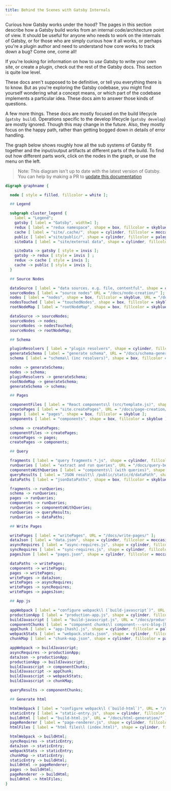 ```yaml
---
title: Behind the Scenes with Gatsby Internals
---
```


Curious how Gatsby works under the hood? The pages in this section describe how a Gatsby build works from an internal code/architecture point of view. It should be useful for anyone who needs to work on the internals of Gatsby, or for those who are simply curious how it all works, or perhaps you're a plugin author and need to understand how core works to track down a bug? Come one, come all!

If you're looking for information on how to _use_ Gatsby to write your own site, or create a plugin, check out the rest of the Gatsby docs. This section is quite low level.

These docs aren't supposed to be definitive, or tell you everything there is to know. But as you're exploring the Gatsby codebase, you might find yourself wondering what a concept means, or which part of the codebase implements a particular idea. These docs aim to answer those kinds of questions.

A few more things. These docs are mostly focused on the build lifecycle (`gatsby build`). Operations specific to the develop lifecycle (`gatsby develop`) are mostly ignored. Though this may change in the future. Also, they mostly focus on the happy path, rather than getting bogged down in details of error handling.

The graph below shows roughly how all the sub systems of Gatsby fit together and the input/output artifacts at different parts of the build. To find out how different parts work, click on the nodes in the graph, or use the menu on the left.

> Note: This diagram isn't up to date with the latest version of Gatsby. You can help by making a PR to [update this documentation](https://github.com/gatsbyjs/gatsby/issues/14228)

```dot
digraph graphname {

  node [ style = filled, fillcolor = white ];

  ## Legend

  subgraph cluster_legend {
    label = "Legend";
    gatsby [ label = "Gatsby", width=1 ];
    redux [ label = "redux namespace", shape = box, fillcolor = skyblue, width=1 ];
    cache [ label = "site/.cache/", shape = cylinder, fillcolor = moccasin, width=1 ];
    public [ label ="site/public/", shape = cylinder, fillcolor = palegreen, width=1 ];
    siteData [ label = "site/external data", shape = cylinder, fillcolor = gray, width=1 ];

    siteData -> gatsby [ style = invis ];
    gatsby -> redux [ style = invis ] ;
    redux -> cache [ style = invis ];
    cache -> public [ style = invis ];
  }

  ## Source Nodes

  dataSource [ label = "data sources. e.g. file, contentful", shape = cylinder, fillcolor = gray ];
  sourceNodes [ label = "source nodes" URL = "/docs/node-creation/" ];
  nodes [ label = "nodes", shape = box, fillcolor = skyblue, URL = "/docs/node-creation/" ];
  nodesTouched [ label = "touchedNodes", shape = box, fillcolor = skyblue, URL = "/docs/node-creation/#freshstale-nodes" ];
  rootNodeMap [ label = "rootNodeMap", shape = box, fillcolor = skyblue, URL = "/docs/node-tracking/" ];

  dataSource -> sourceNodes;
  sourceNodes -> nodes;
  sourceNodes -> nodesTouched;
  sourceNodes -> rootNodeMap;

  ## Schema

  pluginResolvers [ label = "plugin resolvers", shape = cylinder, fillcolor = gray, URL = "/docs/schema-input-gql/#inferring-input-filters-from-plugin-fields" ];
  generateSchema [ label = "generate schema", URL = "/docs/schema-generation/" ];
  schema [ label = "schema\l (inc resolvers)", shape = box, fillcolor = skyblue ];

  nodes -> generateSchema;
  nodes -> schema;
  pluginResolvers -> generateSchema;
  rootNodeMap -> generateSchema;
  generateSchema -> schema;

  ## Pages

  componentFiles [ label = "React components\l (src/template.js)", shape = cylinder, fillcolor = gray ];
  createPages [ label = "site.createPages", URL = "/docs/page-creation/" ];
  pages [ label = "pages", shape = box, fillcolor = skyblue ];
  components [ label = "components", shape = box, fillcolor = skyblue ];

  schema -> createPages;
  componentFiles -> createPages;
  createPages -> pages;
  createPages -> components;

  ## Query

  fragments [ label = "query fragments *.js", shape = cylinder, fillcolor = gray ];
  runQueries [ label = "extract and run queries", URL = "/docs/query-behind-the-scenes/" ];
  componentsWithQueries [ label = "components\l (with queries)", shape = box, fillcolor = skyblue ];
  queryResults [ label = "JSON result\l /public/static/d/dataPath", shape = cylinder, fillcolor = palegreen, URL = "/docs/query-execution/#save-query-results-to-redux-and-disk" ];
  dataPaths [ label = "jsonDataPaths", shape = box, fillcolor = skyblue ];

  fragments -> runQueries;
  schema -> runQueries;
  pages -> runQueries;
  components -> runQueries;
  runQueries -> componentsWithQueries;
  runQueries -> queryResults;
  runQueries -> dataPaths;

  ## Write Pages

  writePages [ label = "writePages", URL = "/docs/write-pages/" ];
  dataJson [ label = "data.json", shape = cylinder, fillcolor = moccasin ];
  asyncRequires [ label = "async-requires.js", shape = cylinder, fillcolor = moccasin ];
  syncRequires [ label = "sync-requires.js", shape = cylinder, fillcolor = moccasin ];
  pagesJson [ label = "pages.json", shape = cylinder, fillcolor = moccasin ];

  dataPaths -> writePages;
  components -> writePages;
  pages -> writePages;
  writePages -> dataJson;
  writePages -> asyncRequires;
  writePages -> syncRequires;
  writePages -> pagesJson;

  ## App.js

  appWebpack [ label = "configure webpack\l (`build-javascript`)", URL = "/docs/production-app/#webpack-config" ];
  productionApp [ label = "production-app.js", shape = cylinder, fillcolor = moccasin, URL = "/docs/production-app/#production-appjs" ];
  buildJavascript [ label = "build-javascript.js", URL = "/docs/production-app/" ];
  componentChunks [ label = "component chunks\l component---src-blog-[hash].js", shape = cylinder, fillcolor = palegreen, URL = "/docs/how-code-splitting-works/" ];
  appChunk [ label = "app-[hash].js", shape = cylinder, fillcolor = palegreen ];
  webpackStats [ label = "webpack.stats.json", shape = cylinder, fillcolor = palegreen, URL = "/docs/how-code-splitting-works/#webpackstatsjson" ];
  chunkMap [ label = "chunk-map.json", shape = cylinder, fillcolor = palegreen, URL = "/docs/how-code-splitting-works/#chunk-mapjson" ];

  appWebpack -> buildJavascript;
  asyncRequires -> productionApp;
  dataJson -> productionApp;
  productionApp -> buildJavascript;
  buildJavascript -> componentChunks;
  buildJavascript -> appChunk;
  buildJavascript -> webpackStats;
  buildJavascript -> chunkMap;

  queryResults -> componentChunks;

  ## Generate html

  htmlWebpack [ label = "configure webpack\l (`build-html`)", URL = "/docs/html-generation/#webpack" ];
  staticEntry [ label = "static-entry.js", shape = cylinder, fillcolor = moccasin, URL = "/docs/html-generation/#static-entryjs" ];
  buildHtml [ label = "build-html.js", URL = "/docs/html-generation/" ];
  pageRenderer [ label = "page-renderer.js", shape = cylinder, fillcolor = palegreen ];
  htmlFiles [ label = "html files\l (index.html)", shape = cylinder, fillcolor = palegreen ];

  htmlWebpack -> buildHtml;
  syncRequires -> staticEntry;
  dataJson -> staticEntry;
  webpackStats -> staticEntry;
  chunkMap -> staticEntry;
  staticEntry -> buildHtml;
  buildHtml -> pageRenderer;
  pages -> buildHtml;
  pageRenderer -> buildHtml;
  buildHtml -> htmlFiles;
}
```
